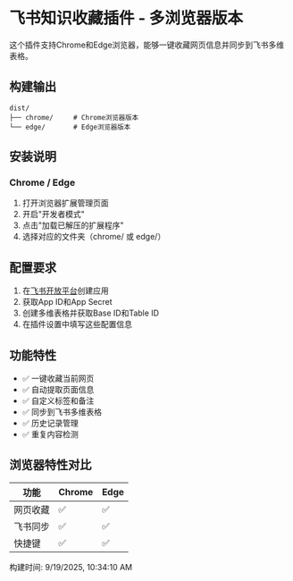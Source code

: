 # 飞书知识收藏插件 - 多浏览器版本

这个插件支持Chrome和Edge浏览器，能够一键收藏网页信息并同步到飞书多维表格。

## 构建输出

```
dist/
├── chrome/     # Chrome浏览器版本
└── edge/       # Edge浏览器版本
```

## 安装说明

### Chrome / Edge
1. 打开浏览器扩展管理页面
2. 开启"开发者模式"
3. 点击"加载已解压的扩展程序"
4. 选择对应的文件夹（chrome/ 或 edge/）

## 配置要求

1. 在[飞书开放平台](https://open.feishu.cn/app)创建应用
2. 获取App ID和App Secret
3. 创建多维表格并获取Base ID和Table ID
4. 在插件设置中填写这些配置信息

## 功能特性

- ✅ 一键收藏当前网页
- ✅ 自动提取页面信息
- ✅ 自定义标签和备注
- ✅ 同步到飞书多维表格
- ✅ 历史记录管理
- ✅ 重复内容检测

## 浏览器特性对比

| 功能 | Chrome | Edge |
|------|---------|------|
| 网页收藏 | ✅ | ✅ |
| 飞书同步 | ✅ | ✅ |
| 快捷键 | ✅ | ✅ |

构建时间: 9/19/2025, 10:34:10 AM
